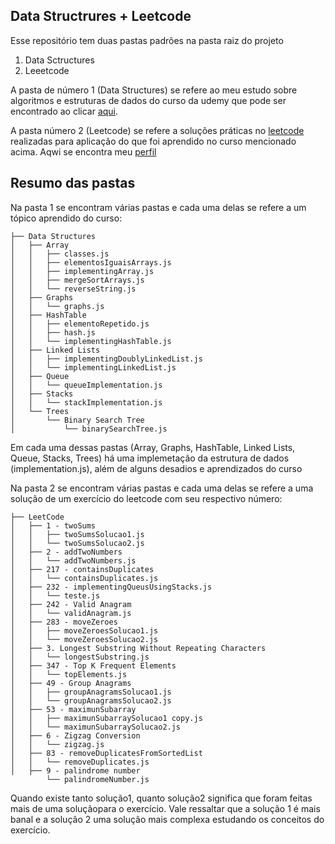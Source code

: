## Data Structrures + Leetcode

Esse repositório tem duas pastas padrões na pasta raiz do projeto

1. Data Sctructures
2. Leeetcode

A pasta de número 1 (Data Structures) se refere ao meu estudo sobre algoritmos e estruturas de dados do curso da udemy que pode ser encontrado ao clicar [aqui](https://www.udemy.com/course/master-the-coding-interview-data-structures-algorithms/).

A pasta número 2 (Leetcode) se refere a soluções práticas no [leetcode](https://leetcode.com/) realizadas para aplicação do que foi aprendido no curso mencionado acima. Aqwi se encontra meu [perfil](https://leetcode.com/u/o3xlNa9vzM/)

## Resumo das pastas

Na pasta 1 se encontram várias pastas e cada uma delas se refere a um tópico aprendido do curso:
```shell
├── Data Structures
│   ├── Array
│   │   ├── classes.js
│   │   ├── elementosIguaisArrays.js
│   │   ├── implementingArray.js
│   │   ├── mergeSortArrays.js
│   │   └── reverseString.js
│   ├── Graphs
│   │   └── graphs.js
│   ├── HashTable
│   │   ├── elementoRepetido.js
│   │   ├── hash.js
│   │   └── implementingHashTable.js
│   ├── Linked Lists
│   │   ├── implementingDoublyLinkedList.js
│   │   └── implementingLinkedList.js
│   ├── Queue
│   │   └── queueImplementation.js
│   ├── Stacks
│   │   └── stackImplementation.js
│   └── Trees
│       └── Binary Search Tree
│           └── binarySearchTree.js
```
Em cada uma dessas pastas (Array, Graphs, HashTable, Linked Lists, Queue, Stacks, Trees) há uma implemetação da estrutura de dados (implementation.js), além de alguns desadios e aprendizados do curso

Na pasta 2 se encontram várias pastas e cada uma delas se refere a uma solução de um exercício do leetcode com seu respectivo número:
```shell
├── LeetCode
│   ├── 1 - twoSums
│   │   ├── twoSumsSolucao1.js
│   │   └── twoSumsSolucao2.js
│   ├── 2 - addTwoNumbers
│   │   └── addTwoNumbers.js
│   ├── 217 - containsDuplicates
│   │   └── containsDuplicates.js
│   ├── 232 - implementingQueusUsingStacks.js
│   │   └── teste.js
│   ├── 242 - Valid Anagram
│   │   └── validAnagram.js
│   ├── 283 - moveZeroes
│   │   ├── moveZeroesSolucao1.js
│   │   └── moveZeroesSolucao2.js
│   ├── 3. Longest Substring Without Repeating Characters
│   │   └── longestSubstring.js
│   ├── 347 - Top K Frequent Elements
│   │   └── topElements.js
│   ├── 49 - Group Anagrams
│   │   ├── groupAnagramsSolucao1.js
│   │   └── groupAnagramsSolucao2.js
│   ├── 53 - maximunSubarray
│   │   ├── maximunSubarraySolucao1 copy.js
│   │   └── maximunSubarraySolucao2.js
│   ├── 6 - Zigzag Conversion
│   │   └── zigzag.js
│   ├── 83 - removeDuplicatesFromSortedList
│   │   └── removeDuplicates.js
│   ├── 9 - palindrome number
        └── palindromeNumber.js
```
Quando existe tanto solução1, quanto solução2 significa que foram feitas mais de uma soluçãopara o exercício. Vale ressaltar que a solução 1 é mais banal e a solução 2 uma solução mais complexa estudando os conceitos do exercício.

   
